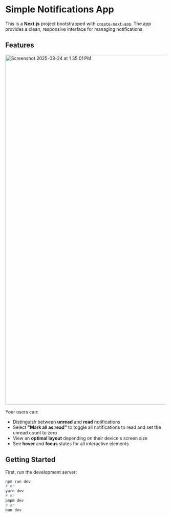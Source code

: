 # Simple Notifications App

This is a **Next.js** project bootstrapped with [`create-next-app`](https://nextjs.org/docs/app/api-reference/cli/create-next-app). The app provides a clean, responsive interface for managing notifications.

## Features
<img width="1502" height="1091" alt="Screenshot 2025-08-24 at 1 35 01 PM" src="https://github.com/user-attachments/assets/cdae19c7-fdf5-4ed4-8642-9c2c5d51157f" />

Your users can:

- Distinguish between **unread** and **read** notifications
- Select **"Mark all as read"** to toggle all notifications to read and set the unread count to zero
- View an **optimal layout** depending on their device's screen size
- See **hover** and **focus** states for all interactive elements

## Getting Started

First, run the development server:

```bash
npm run dev
# or
yarn dev
# or
pnpm dev
# or
bun dev
